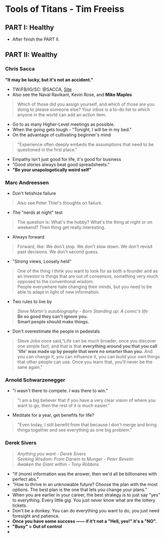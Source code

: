 # Tools of Titans - Tim Freeiss

## PART I: Healthy
- After finish the PART II.


## PART II: Wealthy

### Chris Sacca
**"It may be lucky, but it's not an accident."**
- TW/FB/IG/SC: @SACCA, [Site](LOWERCASECAPITAL.COM)
- Also see the Naval Ravikant, Kevin Rose, and **Mike Maples**

> Which of those did you assign yourself, and which of those are you doing to please someone else? Your inbox is a to-do list to which anyone in the world can add an action item. 

- Go to as many Higher-Level meetings as possible.
- When the going gets tough - "Tonight, I will be in my bed."
- On the advantage of cultivating beginner's mind
> "Experience often deeply embeds the assumptions that need to be questioned in the first place."  

- Empathy isn't just good for life, it's good for business
- "Good stories always beat good spreadsheets."
- **"Be your unapologetically weird self"**

### Marc Andreessen
- Don't fetishize failure
> Also see Peter Thiel's thoughts on failure.
- The "nerds at night" test
> The question is: What's the hobby? What's the thing at night or on weekend? Then thing get really interesting.
- Always forward
> Forward, like: We don't stop. We don't slow down. We don't revisit past decisions. We don't second guess.
- "Strong views, Loosely held"
> One of the thing I think you want to look for as both a founder and as an
investor is things that are out of consensus, something very much opposed to the conventional wisdom.  
> People everywhere hate changing their minds, but you need to be able to adapt in light of new information.  
- Two rules to live by
> _Steve Martin's autobiography - Born Standing up: A comic's life_  
> **Be so good they can't ignore you.**  
> **Smart people should make things.**  
- Don't overestimate the people in pedestals
> Steve Jobs once said,"Life can be much broader, once you discover one simple fact, and that is that **everything around you that you call 'life' was made up by people that were no smarter than you.** And you can change it, you can influence it, you can build your own things that other people can use. Once you learn that, you'll never be the sane again."  

### Arnold Schwarzenegger
- "I wasn't there to compete. I was there to win."
> "I am a big believer that if you have a very clear vision of where you want to go, then the rest of it is much easier."  
- Meditate for a year, get benefits for life?
> "Even today, I still benefit from that because I don't merge and bring things together and see everything as one big problem."  

### Derek Sivers
> _Anything you want - Derek Sivers_  
> _Seeking Wisdom: From Darwin to Munger - Peter Bevelin_  
> _Awaken the Giant within - Tony Robbins_  
- "If (more) information was the answer, then we'd all be billionaires with perfect abs." 
- "How to thrive in an unknowable future? Choose the plan with the most options. The best plan is the one that lets you change your plans."
- When you are earlier in your career, the best strategy is to just say "yes" to everything. Every little gig. You just never know what are the lottery tickets. 
- Don't be a donkey. You can do everything you want to do, you just need foresight and patience. 
- **Once you have some success —— if it't not a "Hell, yes!" it's a "NO".** 
- **"Busy" = Out of control**
- 
 



